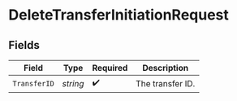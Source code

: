 # DeleteTransferInitiationRequest


## Fields

| Field              | Type               | Required           | Description        |
| ------------------ | ------------------ | ------------------ | ------------------ |
| `TransferID`       | *string*           | :heavy_check_mark: | The transfer ID.   |